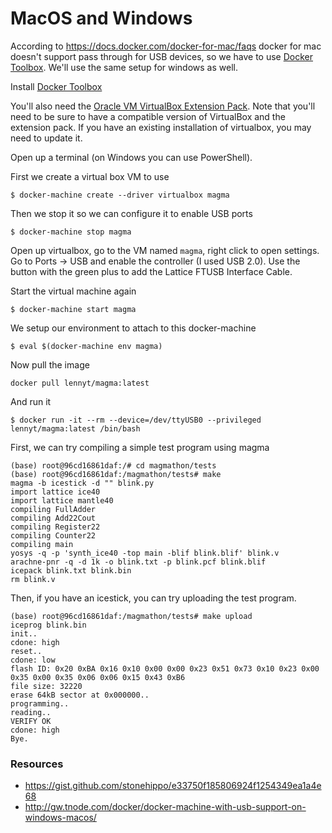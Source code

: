 # MacOS and Windows
According to https://docs.docker.com/docker-for-mac/faqs docker for mac doesn't
support pass through for USB devices, so we have to use [Docker
Toolbox](https://docs.docker.com/toolbox/overview/#ready-to-get-started). We'll
use the same setup for windows as well.

Install [Docker
Toolbox](https://docs.docker.com/toolbox/overview/#ready-to-get-started)

You'll also need the [Oracle VM VirtualBox Extension
Pack](https://www.virtualbox.org/wiki/Downloads). Note that you'll need to be
sure to have a compatible version of VirtualBox and the extension pack. If you
have an existing installation of virtualbox, you may need to update it.

Open up a terminal (on Windows you can use PowerShell).

First we create a virtual box VM to use
```
$ docker-machine create --driver virtualbox magma
```

Then we stop it so we can configure it to enable USB ports
```
$ docker-machine stop magma
```

Open up virtualbox, go to the VM named `magma`, right click to open settings.
Go to Ports -> USB and enable the controller (I used USB 2.0). Use the button
with the green plus to add the Lattice FTUSB Interface Cable.

Start the virtual machine again
```
$ docker-machine start magma
```

We setup our environment to attach to this docker-machine
```
$ eval $(docker-machine env magma)
```

Now pull the image
```
docker pull lennyt/magma:latest
```

And run it
```
$ docker run -it --rm --device=/dev/ttyUSB0 --privileged lennyt/magma:latest /bin/bash
```

First, we can try compiling a simple test program using magma
```
(base) root@96cd16861daf:/# cd magmathon/tests
(base) root@96cd16861daf:/magmathon/tests# make
magma -b icestick -d "" blink.py
import lattice ice40
import lattice mantle40
compiling FullAdder
compiling Add22Cout
compiling Register22
compiling Counter22
compiling main
yosys -q -p 'synth_ice40 -top main -blif blink.blif' blink.v
arachne-pnr -q -d 1k -o blink.txt -p blink.pcf blink.blif
icepack blink.txt blink.bin
rm blink.v
```

Then, if you have an icestick, you can try uploading the test program.
```
(base) root@96cd16861daf:/magmathon/tests# make upload
iceprog blink.bin
init..
cdone: high
reset..
cdone: low
flash ID: 0x20 0xBA 0x16 0x10 0x00 0x00 0x23 0x51 0x73 0x10 0x23 0x00 0x35 0x00 0x35 0x06 0x06 0x15 0x43 0xB6
file size: 32220
erase 64kB sector at 0x000000..
programming..
reading..
VERIFY OK
cdone: high
Bye.
```

### Resources
* https://gist.github.com/stonehippo/e33750f185806924f1254349ea1a4e68
* http://gw.tnode.com/docker/docker-machine-with-usb-support-on-windows-macos/
